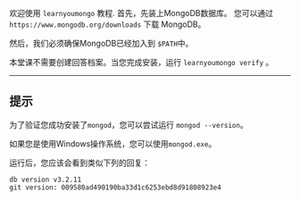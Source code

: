 欢迎使用 `learnyoumongo` 教程. 首先，先装上MongoDB数据库。
您可以通过 `https://www.mongodb.org/downloads` 下载 MongoDB。

然后，我们必须确保MongoDB已经加入到 `$PATH`中。

本堂课不需要创建回答档案。当您完成安装，运行 `learnyoumongo verify` 。

-----------------------------------------------------------
## 提示

为了验证您成功安装了`mongod`，您可以尝试运行 `mongod --version`。

如果您是使用Windows操作系统，您可以使用`mongod.exe`。

运行后，您应该会看到类似下列的回复：

```
db version v3.2.11
git version: 009580ad490190ba33d1c6253ebd8d91808923e4
```
